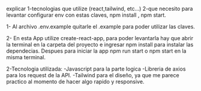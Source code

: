 explicar
1-tecnologias que utilize (react,tailwind, etc...)
2-que necesito para levantar configurar env con estas claves, npm install , npm start.

1- Al archivo .env.example quitarle el .example para poder utilizar las claves.

2- En esta App utilize create-react-app, para poder levantarla hay que abrir la terminal en la carpeta del proyecto e ingresar npm install para instalar las dependecias.
Despues para iniciar la app npm run start o npm start en la misma terminal.

2-Tecnologia utilizada:
-Javascript para la parte logica
-Libreria de axios para los request de la API.
-Tailwind para el diseño, ya que me parece practico al momento de hacer algo rapido y responsive.

